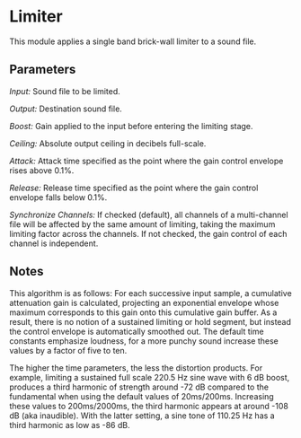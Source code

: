 # Limiter

This module applies a single band brick-wall limiter to a sound file.

## Parameters

_Input:_ Sound file to be limited.

_Output:_ Destination sound file.

_Boost:_ Gain applied to the input before entering the limiting stage.

_Ceiling:_ Absolute output ceiling in decibels full-scale.

_Attack:_ Attack time specified as the point where the gain control envelope rises above 0.1%.

_Release:_ Release time specified as the point where the gain control envelope falls below 0.1%.

_Synchronize Channels:_ If checked (default), all channels of a multi-channel file will be affected 
by the same amount of limiting, taking the maximum limiting factor across the channels. If not 
checked, the gain control of each channel is independent.

## Notes

This algorithm is as follows: For each successive input sample, a cumulative attenuation gain is 
calculated, projecting an exponential envelope whose maximum corresponds to this gain onto this 
cumulative gain buffer. As a result, there is no notion of a sustained limiting or hold segment, 
but instead the control envelope is automatically smoothed out. The default time constants emphasize 
loudness, for a more punchy sound increase these values by a factor of five to ten.

The higher the time parameters, the less the distortion products. For example, limiting a sustained 
full scale 220.5 Hz sine wave with 6 dB boost, produces a third harmonic of strength around -72 dB 
compared to the fundamental when using the default values of 20ms/200ms. Increasing these values 
to 200ms/2000ms, the third harmonic appears at around -108 dB (aka inaudible). With the latter 
setting, a sine tone of 110.25 Hz has a third harmonic as low as -86 dB.